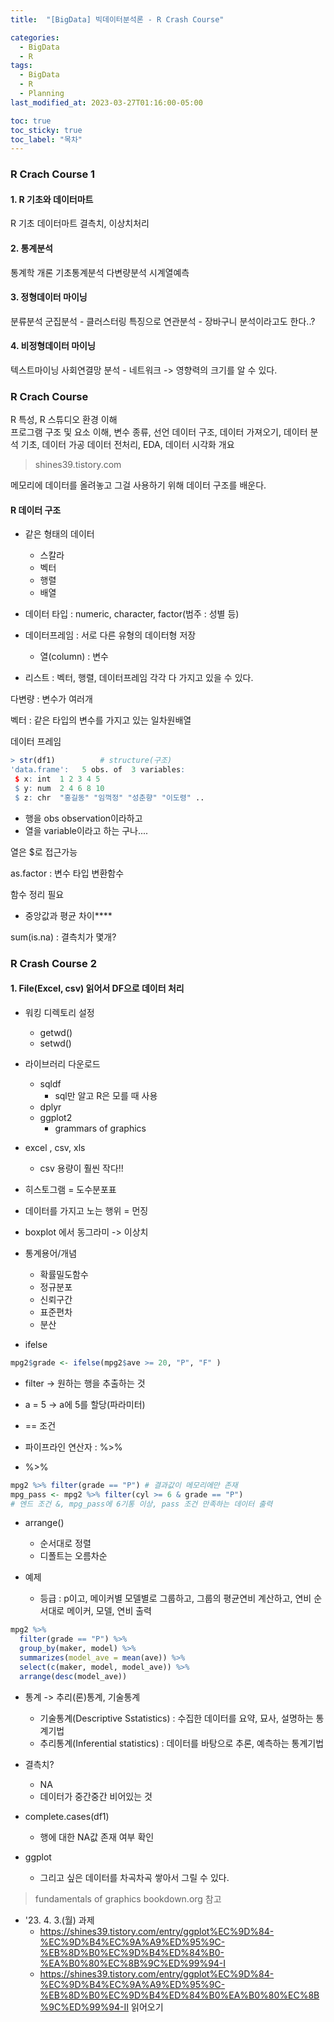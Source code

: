 ```yaml
---
title:  "[BigData] 빅데이터분석론 - R Crash Course"

categories:
  - BigData
  - R
tags:
  - BigData
  - R
  - Planning
last_modified_at: 2023-03-27T01:16:00-05:00

toc: true
toc_sticky: true
toc_label: "목차"
---
```



### R Crach Course 1

#### 1. R 기초와 데이터마트
R 기초
데이터마트
결측치, 이상치처리

#### 2. 통계분석
통계학 개론
기초통계분석
다변량분석
시계열예측

#### 3. 정형데이터 마이닝
분류분석
군집분석 - 클러스터링 특징으로
연관분석 - 장바구니 분석이라고도 한다..?


#### 4. 비정형데이터 마이닝
텍스트마이닝
사회연결망 분석 - 네트워크
 -> 영향력의 크기를 알 수 있다.


### R Crach Course
 R 특성, R 스튜디오 환경 이해  
 프로그램 구조 및 요소 이해,  변수 종류, 선언
 데이터 구조, 데이터 가져오기, 데이터 분석 기초, 데이터 가공
 데이터 전처리, EDA, 데이터 시각화 개요


> shines39.tistory.com


메모리에 데이터를 올려놓고
그걸 사용하기 위해
데이터 구조를 배운다.

#### R 데이터 구조
- 같은 형태의 데이터
    - 스칼라
    - 벡터
    - 행렬
    - 배열

- 데이터 타입 : numeric, character, factor(범주 : 성별 등)

- 데이터프레임 : 서로 다른 유형의 데이터형 저장
    - 열(column) : 변수

- 리스트 : 벡터, 행렬, 데이터프레임 각각 다 가지고 있을 수 있다.


다변량 : 변수가 여러개


벡터 : 같은 타입의 변수를 가지고 있는 일차원배열

데이터 프레임
``` R
> str(df1)          # structure(구조)   
'data.frame':	5 obs. of  3 variables:
 $ x: int  1 2 3 4 5
 $ y: num  2 4 6 8 10
 $ z: chr  "홍길동" "임꺽정" "성춘향" "이도령" ..
```


- 행을 obs observation이라하고 
- 열을 variable이라고 하는 구나....

열은 $로 접근가능


as.factor : 변수 타입 변환함수

함수 정리 필요
- 중앙값과 평균 차이****

sum(is.na) : 결측치가 몇개?


### R Crash Course 2


#### 1. File(Excel, csv) 읽어서 DF으로 데이터 처리

- 워킹 디렉토리 설정
  - getwd()
  - setwd()

- 라이브러리 다운로드
  - sqldf
    - sql만 알고 R은 모를 때 사용
  - dplyr
  - ggplot2
    - grammars of graphics 

- excel , csv, xls 
  - csv 용량이 훨씬 작다!!

- 히스토그램 = 도수분포표

- 데이터를 가지고 노는 행위 = 먼징

- boxplot 에서 동그라미 -> 이상치

- 통계용어/개념
  - 확률밀도함수
  - 정규분포
  - 신뢰구간
  - 표준편차
  - 분산

- ifelse
```R
mpg2$grade <- ifelse(mpg2$ave >= 20, "P", "F" ) 
```

- filter -> 원하는 행을 추출하는 것

- a = 5 -> a에 5를 할당(파라미터)
- == 조건
- 파이프라인 연산자 : %>%

- %>%
```R
mpg2 %>% filter(grade == "P") # 결과값이 메모리에만 존재
mpg_pass <- mpg2 %>% filter(cyl >= 6 & grade == "P")   
# 엔드 조건 &, mpg_pass에 6기통 이상, pass 조건 만족하는 데이터 출력
```
- arrange()
  - 순서대로 정렬
  - 디폴트는 오름차순

- 예제
  - 등급 : p이고, 메이커별 모델별로 그룹하고, 그룹의 평균연비 계산하고, 연비 순서대로 메이커, 모델, 연비 출력

```R
mpg2 %>% 
  filter(grade == "P") %>%
  group_by(maker, model) %>%
  summarizes(model_ave = mean(ave)) %>%
  select(c(maker, model, model_ave)) %>%
  arrange(desc(model_ave))
```

- 통계 -> 추리(론)통계, 기술통계
  - 기술통계(Descriptive Sstatistics) : 수집한 데이터를 요약, 묘사, 설명하는 통계기법
  - 추리통계(Inferential statistics) : 데이터를 바탕으로 추론, 예측하는 통계기법

- 결측치?
  - NA
  - 데이터가 중간중간 비어있는 것


- complete.cases(df1)
  - 행에 대한 NA값 존재 여부 확인


- ggplot 
  - 그리고 싶은 데이터를 차곡차곡 쌓아서 그릴 수 있다.

> fundamentals of graphics
> bookdown.org 참고

- '23. 4. 3.(월) 과제
  - https://shines39.tistory.com/entry/ggplot%EC%9D%84-%EC%9D%B4%EC%9A%A9%ED%95%9C-%EB%8D%B0%EC%9D%B4%ED%84%B0-%EA%B0%80%EC%8B%9C%ED%99%94-I
  - https://shines39.tistory.com/entry/ggplot%EC%9D%84-%EC%9D%B4%EC%9A%A9%ED%95%9C-%EB%8D%B0%EC%9D%B4%ED%84%B0%EA%B0%80%EC%8B%9C%ED%99%94-II
  읽어오기
